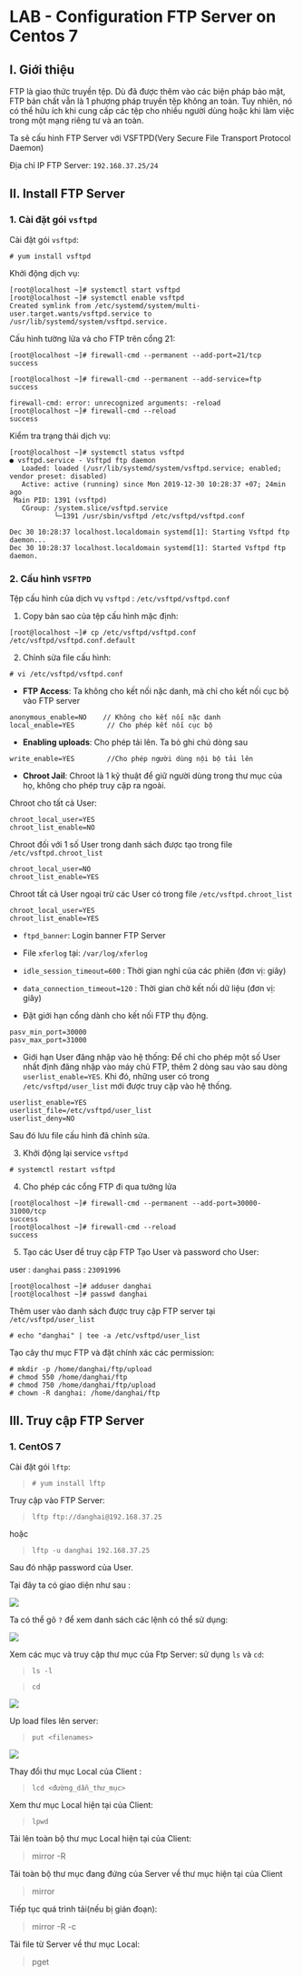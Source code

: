 # LAB - Configuration FTP Server on Centos 7

## I. Giới thiệu
FTP là giao thức truyền tệp. Dù đã được thêm vào các biện pháp bảo mật, FTP bản chất vẫn là 1 phương pháp truyền tệp không an toàn. Tuy nhiên, nó có thể hữu ích khi cung cấp các tệp cho nhiều người dùng hoặc khi làm việc trong một mạng riêng tư và an toàn.

Ta sẽ cấu hình FTP Server với VSFTPD(Very Secure File Transport Protocol Daemon)

Địa chỉ IP FTP Server: `192.168.37.25/24`

## II. Install FTP Server
### 1. Cài đặt gói `vsftpd`

Cài đặt gói `vsftpd`:
```
# yum install vsftpd
```

Khởi động dịch vụ:
```
[root@localhost ~]# systemctl start vsftpd
[root@localhost ~]# systemctl enable vsftpd
Created symlink from /etc/systemd/system/multi-user.target.wants/vsftpd.service to /usr/lib/systemd/system/vsftpd.service.
```

Cấu hình tường lửa và cho FTP trên cổng 21:
```
[root@localhost ~]# firewall-cmd --permanent --add-port=21/tcp
success

[root@localhost ~]# firewall-cmd --permanent --add-service=ftp
success

firewall-cmd: error: unrecognized arguments: -reload
[root@localhost ~]# firewall-cmd --reload
success
```

Kiểm tra trạng thái dịch vụ:
```
[root@localhost ~]# systemctl status vsftpd
● vsftpd.service - Vsftpd ftp daemon
   Loaded: loaded (/usr/lib/systemd/system/vsftpd.service; enabled; vendor preset: disabled)
   Active: active (running) since Mon 2019-12-30 10:28:37 +07; 24min ago
 Main PID: 1391 (vsftpd)
   CGroup: /system.slice/vsftpd.service
           └─1391 /usr/sbin/vsftpd /etc/vsftpd/vsftpd.conf

Dec 30 10:28:37 localhost.localdomain systemd[1]: Starting Vsftpd ftp daemon...
Dec 30 10:28:37 localhost.localdomain systemd[1]: Started Vsftpd ftp daemon.
```

### 2. Cấu hình `VSFTPD`
Tệp cấu hình của dịch vụ `vsftpd` : `/etc/vsftpd/vsftpd.conf`

1. Copy bản sao của tệp cấu hình mặc định:
```
[root@localhost ~]# cp /etc/vsftpd/vsftpd.conf /etc/vsftpd/vsftpd.conf.default
```

2. Chỉnh sửa file cấu hình:
```
# vi /etc/vsftpd/vsftpd.conf
```

- **FTP Access**: Ta không cho kết nối nặc danh, mà chỉ cho kết nối cục bộ vào FTP server
```
anonymous_enable=NO    // Không cho kết nối nặc danh 
local_enable=YES        // Cho phép kết nối cục bộ
```

- **Enabling uploads**: Cho phép tải lên. Ta bỏ ghi chú dòng sau
```
write_enable=YES        //Cho phép người dùng nội bộ tải lên
```

- **Chroot Jail**: Chroot là 1 kỹ thuật để giữ người dùng trong thư mục của họ, không cho phép truy cập ra ngoài.

Chroot cho tất cả User:
```
chroot_local_user=YES
chroot_list_enable=NO
```
Chroot đối với 1 số User trong danh sách được tạo trong file `/etc/vsftpd.chroot_list`
```
chroot_local_user=NO
chroot_list_enable=YES
```
Chroot tất cả User ngoại trừ các User có trong file `/etc/vsftpd.chroot_list`
```
chroot_local_user=YES
chroot_list_enable=YES
```

- `ftpd_banner`: Login banner FTP Server

- File `xferlog` tại: `/var/log/xferlog`

- `idle_session_timeout=600` : Thời gian nghỉ của các phiên (đơn vị: giây)
- `data_connection_timeout=120` : Thời gian chờ kết nối dữ liệu (đơn vị: giây)

- Đặt giới hạn cổng dành cho kết nối FTP thụ động.
```
pasv_min_port=30000
pasv_max_port=31000
```

- Giới hạn User đăng nhập vào hệ thống: Để chỉ cho phép một số User nhất định đăng nhập vào máy chủ FTP, thêm 2 dòng sau vào sau dòng `userlist_enable=YES`. Khi đó, những user có trong `/etc/vsftpd/user_list` mới được truy cập vào hệ thống.
```
userlist_enable=YES
userlist_file=/etc/vsftpd/user_list
userlist_deny=NO
```

Sau đó lưu file cấu hình đã chỉnh sửa.

3. Khởi động lại service `vsftpd`
```
# systemctl restart vsftpd
```

4. Cho phép các cổng FTP đi qua tường lửa
```
[root@localhost ~]# firewall-cmd --permanent --add-port=30000-31000/tcp
success
[root@localhost ~]# firewall-cmd --reload
success
```

5. Tạo các User để truy cập FTP
Tạo User và password cho User:

user : `danghai`
pass : `23091996`
```
[root@localhost ~]# adduser danghai
[root@localhost ~]# passwd danghai
```

Thêm user vào danh sách được truy cập FTP server tại `/etc/vsftpd/user_list`
```
# echo "danghai" | tee -a /etc/vsftpd/user_list
```

Tạo cây thư mục FTP và đặt chính xác các permission:
```
# mkdir -p /home/danghai/ftp/upload
# chmod 550 /home/danghai/ftp
# chmod 750 /home/danghai/ftp/upload
# chown -R danghai: /home/danghai/ftp
```

## III. Truy cập FTP Server
### 1. CentOS 7
Cài đặt gói `lftp`:

>`# yum install lftp`

Truy cập vào FTP Server:
>`lftp ftp://danghai@192.168.37.25`

hoặc

>`lftp -u danghai 192.168.37.25`

Sau đó nhập password của User.

Tại đây ta có giao diện như sau :

<img src = "..\images\Screenshot_1.png">

Ta có thể gõ `?` để xem danh sách các lệnh có thể sử dụng:

<img src = "..\images\Screenshot_3.png">

Xem các mục và truy cập thư mục của Ftp Server: sử dụng `ls` và `cd`:
>`ls -l`

>`cd`

<img src = "..\images\Screenshot_4.png">

Up load files lên server:
>`put <filenames>`

<img src = "..\images\Screenshot_5.png">

Thay đổi thư mục Local của Client :
>`lcd <đường_dẫn_thư_mục>`

Xem thư mục Local hiện tại của Client:
>`lpwd`

Tải lên toàn bộ thư mục Local hiện tại của Client:
>mirror -R

Tải toàn bộ thư mục đang đứng của Server về thư mục hiện tại của Client
>mirror

Tiếp tục quá trình tải(nếu bị gián đoạn):
>mirror -R -c

Tải file từ Server về thư mục Local:
>pget <filename>


